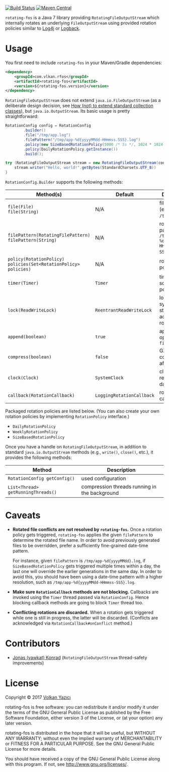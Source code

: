 [![Build Status](https://secure.travis-ci.org/vy/rotating-fos.svg)](http://travis-ci.org/vy/rotating-fos)
[![Maven Central](https://img.shields.io/maven-central/v/com.vlkan.rfos/rotating-fos.svg)](https://search.maven.org/#search%7Cga%7C1%7Cg%3A%22com.vlkan.rfos%22)

`rotating-fos` is a Java 7 library providing `RotatingFileOutputStream` which
internally rotates an underlying `FileOutputStream` using provided rotation
policies similar to [Log4j](https://logging.apache.org/log4j/) or
[Logback](https://logback.qos.ch/).

# Usage

You first need to include `rotating-fos` in your Maven/Gradle dependencies:

```xml
<dependency>
    <groupId>com.vlkan.rfos</groupId>
    <artifactId>rotating-fos</artifactId>
    <version>${rotating-fos.version}</version>
</dependency>
```

`RotatingFileOutputStream` does not extend `java.io.FileOutputStream` (as a
deliberate design decision, see [How (not) to extend standard collection
classes](https://javachannel.org/posts/how-not-to-extend-standard-collection-classes/)),
but `java.io.OutputStream`. Its basic usage is pretty straightforward:

```java
RotationConfig config = RotationConfig
        .builder()
        .file("/tmp/app.log")
        .filePattern("/tmp/app-%d{yyyyMMdd-HHmmss.SSS}.log")
        .policy(new SizeBasedRotationPolicy(5000 /* 5s */, 1024 * 1024 * 100 /* 100MB */))
        .policy(DailyRotationPolicy.getInstance())
        .build();

try (RotatingFileOutputStream stream = new RotatingFileOutputStream(config)) {
    stream.writer("Hello, world!".getBytes(StandardCharsets.UTF_8))
}
```

`RotationConfig.Builder` supports the following methods:

| Method(s) | Default | Description |
| --------- | ------- | ----------- |
| `file(File)`<br/>`file(String)` | N/A | file accessed (e.g., `/tmp/app.log`) |
| `filePattern(RotatingFilePattern)`<br/>`filePattern(String)`| N/A | rotated file pattern (e.g., `/tmp/app-%d{yyyyMMdd-HHmmss-SSS}.log`) |
| `policy(RotationPolicy)`<br/>`policies(Set<RotationPolicy> policies)` | N/A | rotation policies |
| `timer(Timer)` | `Timer` | timer for scheduling policies |
| `lock(ReadWriteLock)` | `ReentrantReadWriteLock` | lock for synchronizing stream access (incl. rotations) |
| `append(boolean)` | `true` | append while opening the `file` |
| `compress(boolean)` | `false` | GZIP compression after rotation |
| `clock(Clock)` | `SystemClock` | clock for retrieving date and time |
| `callback(RotationCallback)` | `LoggingRotationCallback` | rotation callback |

Packaged rotation policies are listed below. (You can also create your own
rotation policies by implementing `RotationPolicy` interface.)

- `DailyRotationPolicy`
- `WeeklyRotationPolicy`
- `SizeBasedRotationPolicy`

Once you have a handle on `RotatingFileOutputStream`, in addition to standard
`java.io.OutputStream` methods (e.g., `write()`, `close()`, etc.), it provides
the following methods:

| Method | Description |
| --------- | ----------- |
| `RotationConfig getConfig()` | used configuration |
| `List<Thread> getRunningThreads()` | compression threads running in the background |

# Caveats

- **Rotated file conflicts are not resolved by `rotating-fos`.** Once a
  rotation policy gets triggered, `rotating-fos` applies the given
  `filePattern` to determine the rotated file name. In order to avoid
  previously generated files to be overridden, prefer a sufficiently
  fine-grained date-time pattern.

  For instance, given `filePattern` is `/tmp/app-%d{yyyyMMdd}.log`, if
  `SizeBasedRotationPolicy` gets triggered multiple times within a day,
  the last one will override the earlier generations in the same day.
  In order to avoid this, you should have been using a date-time pattern
  with a higher resolution, such as `/tmp/app-%d{yyyyMMdd-HHmmss-SSS}.log`.

- **Make sure `RotationCallback` methods are not blocking.** Callbacks are
  invoked using the `Timer` thread passed via `RotationConfig`. Hence
  blocking callback methods are going to block `Timer` thread too.

- **Conflicting rotations are discarded.** When a rotation gets triggered
  while one is still in progress, the latter will be discarded. (Conflicts
  are acknowledged via `RotationCallback#onConflict` method.)

# Contributors

- [Jonas (yawkat) Konrad](http://yawk.at/) (`RotatingFileOutputStream`
  thread-safety improvements)

# License

Copyright &copy; 2017 [Volkan Yazıcı](http://vlkan.com/)

rotating-fos is free software: you can redistribute it and/or modify it under
the terms of the GNU General Public License as published by the Free Software
Foundation, either version 3 of the License, or (at your option) any later
version.

rotating-fos is distributed in the hope that it will be useful, but WITHOUT ANY
WARRANTY; without even the implied warranty of MERCHANTABILITY or FITNESS FOR A
PARTICULAR PURPOSE. See the GNU General Public License for more details.

You should have received a copy of the GNU General Public License along with
this program. If not, see http://www.gnu.org/licenses/.
